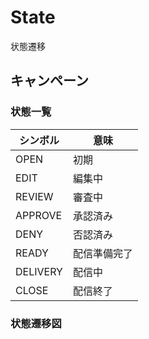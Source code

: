 # State

状態遷移

## キャンペーン

### 状態一覧

| シンボル | 意味 |
| -------- | ---- |
| OPEN | 初期 |
| EDIT | 編集中 |
| REVIEW | 審査中 |
| APPROVE | 承認済み |
| DENY | 否認済み |
| READY | 配信準備完了 |
| DELIVERY | 配信中 |
| CLOSE | 配信終了 |

### 状態遷移図
